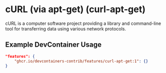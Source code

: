 
# cURL (via apt-get) (curl-apt-get)

cURL is a computer software project providing a library and command-line tool for transferring data using various network protocols.

## Example DevContainer Usage

```json
"features": {
    "ghcr.io/devcontainers-contrib/features/curl-apt-get:1": {}
}
```



